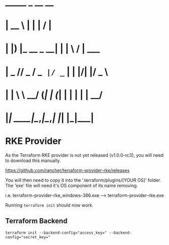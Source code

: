 #    _____                _   __  __      
#   |  __ \              | | |  \/  |     
#   | |__) |___  __ _  __| | | \  / | ___ 
#   |  _  // _ \/ _` |/ _` | | |\/| |/ _ \
#   | | \ \  __/ (_| | (_| | | |  | |  __/
#   |_|  \_\___|\__,_|\__,_| |_|  |_|\___|
# 

# RKE Provider

As the Terraform RKE provider is not yet released (v1.0.0-rc3), you will need to download this manually.

https://github.com/rancher/terraform-provider-rke/releases

You will then need to copy it into the '.terraform/plugins/[YOUR OS]' folder.
The 'exe' file will need it's OS component of its name removing.

i.e. terraform-provider-rke_windows-386.exe --> terraform-provider-rke.exe

Running ```terraform init``` should now work.

## Terraform Backend

```
terraform init --backend-config="access_key=" --backend-config="secret_key="
```


